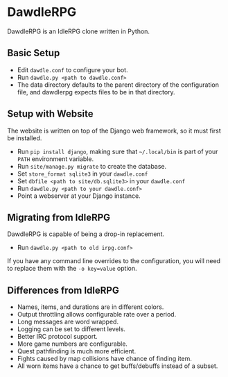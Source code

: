 # DawdleRPG

DawdleRPG is an IdleRPG clone written in Python.

## Basic Setup

- Edit `dawdle.conf` to configure your bot.
- Run `dawdle.py <path to dawdle.conf>`
- The data directory defaults to the parent directory of the
  configuration file, and dawdlerpg expects files to be in that
  directory.

## Setup with Website

The website is written on top of the Django web framework, so it must
first be installed.

- Run `pip install django`, making sure that `~/.local/bin` is part of
  your `PATH` environment variable.
- Run `site/manage.py migrate` to create the database.
- Set `store_format sqlite3` in your `dawdle.conf`
- Set `dbfile <path to site/db.sqlite3>` in your `dawdle.conf`
- Run `dawdle.py <path to your dawdle.conf>`
- Point a webserver at your Django instance.

## Migrating from IdleRPG

DawdleRPG is capable of being a drop-in replacement.

- Run `dawdle.py <path to old irpg.conf>`

If you have any command line overrides to the configuration, you will
need to replace them with the `-o key=value` option.

## Differences from IdleRPG

- Names, items, and durations are in different colors.
- Output throttling allows configurable rate over a period.
- Long messages are word wrapped.
- Logging can be set to different levels.
- Better IRC protocol support.
- More game numbers are configurable.
- Quest pathfinding is much more efficient.
- Fights caused by map collisions have chance of finding item.
- All worn items have a chance to get buffs/debuffs instead of a subset.
